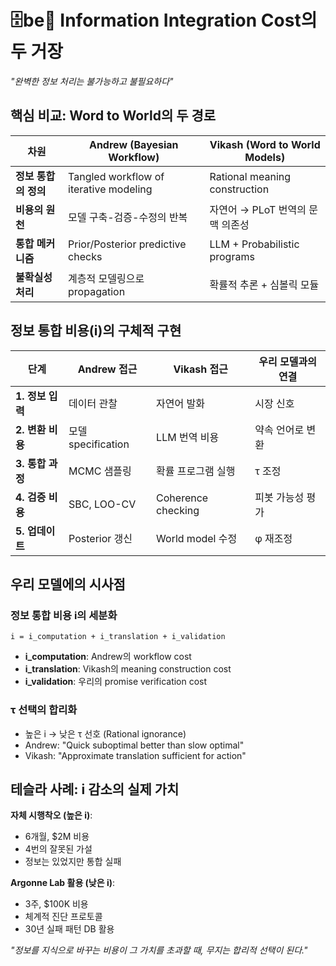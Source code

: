 # 🗄️be👾 Information Integration Cost의 두 거장

*"완벽한 정보 처리는 불가능하고 불필요하다"*

## 핵심 비교: Word to World의 두 경로

| 차원 | Andrew (Bayesian Workflow) | Vikash (Word to World Models) |
|------|---------------------------|------------------------------|
| **정보 통합의 정의** | Tangled workflow of iterative modeling | Rational meaning construction |
| **비용의 원천** | 모델 구축-검증-수정의 반복 | 자연어 → PLoT 번역의 문맥 의존성 |
| **통합 메커니즘** | Prior/Posterior predictive checks | LLM + Probabilistic programs |
| **불확실성 처리** | 계층적 모델링으로 propagation | 확률적 추론 + 심볼릭 모듈 |

## 정보 통합 비용(i)의 구체적 구현

| 단계 | Andrew 접근 | Vikash 접근 | 우리 모델과의 연결 |
|------|------------|------------|------------------|
| **1. 정보 입력** | 데이터 관찰 | 자연어 발화 | 시장 신호 |
| **2. 변환 비용** | 모델 specification | LLM 번역 비용 | 약속 언어로 변환 |
| **3. 통합 과정** | MCMC 샘플링 | 확률 프로그램 실행 | τ 조정 |
| **4. 검증 비용** | SBC, LOO-CV | Coherence checking | 피봇 가능성 평가 |
| **5. 업데이트** | Posterior 갱신 | World model 수정 | φ 재조정 |

## 우리 모델에의 시사점

### 정보 통합 비용 i의 세분화
```
i = i_computation + i_translation + i_validation
```

- **i_computation**: Andrew의 workflow cost
- **i_translation**: Vikash의 meaning construction cost  
- **i_validation**: 우리의 promise verification cost

### τ 선택의 합리화
- 높은 i → 낮은 τ 선호 (Rational ignorance)
- Andrew: "Quick suboptimal better than slow optimal"
- Vikash: "Approximate translation sufficient for action"

## 테슬라 사례: i 감소의 실제 가치

**자체 시행착오 (높은 i)**:
- 6개월, $2M 비용
- 4번의 잘못된 가설
- 정보는 있었지만 통합 실패

**Argonne Lab 활용 (낮은 i)**:
- 3주, $100K 비용  
- 체계적 진단 프로토콜
- 30년 실패 패턴 DB 활용

*"정보를 지식으로 바꾸는 비용이 그 가치를 초과할 때, 무지는 합리적 선택이 된다."*